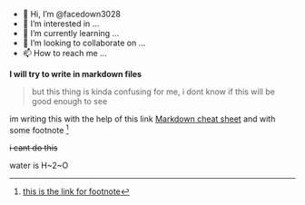 - 👋 Hi, I’m @facedown3028
- 👀 I’m interested in ...
- 🌱 I’m currently learning ...
- 💞️ I’m looking to collaborate on ...
- 📫 How to reach me ...

**I will try to write in markdown files**
>but this thing is kinda confusing for me, i dont know if this will be good enough to see

im writing this with the help of this link [Markdown cheat sheet](https://www.markdownguide.org/cheat-sheet) and with some footnote [^1]

~~i cant do this~~

water is H~2~O

[^1]: [this is the link for footnote](https://www.markdownguide.org/extended-syntax/#footnotes)

<!---
facedown3028/facedown3028 is a ✨ special ✨ repository because its `README.md` (this file) appears on your GitHub profile.
You can click the Preview link to take a look at your changes.
--->
